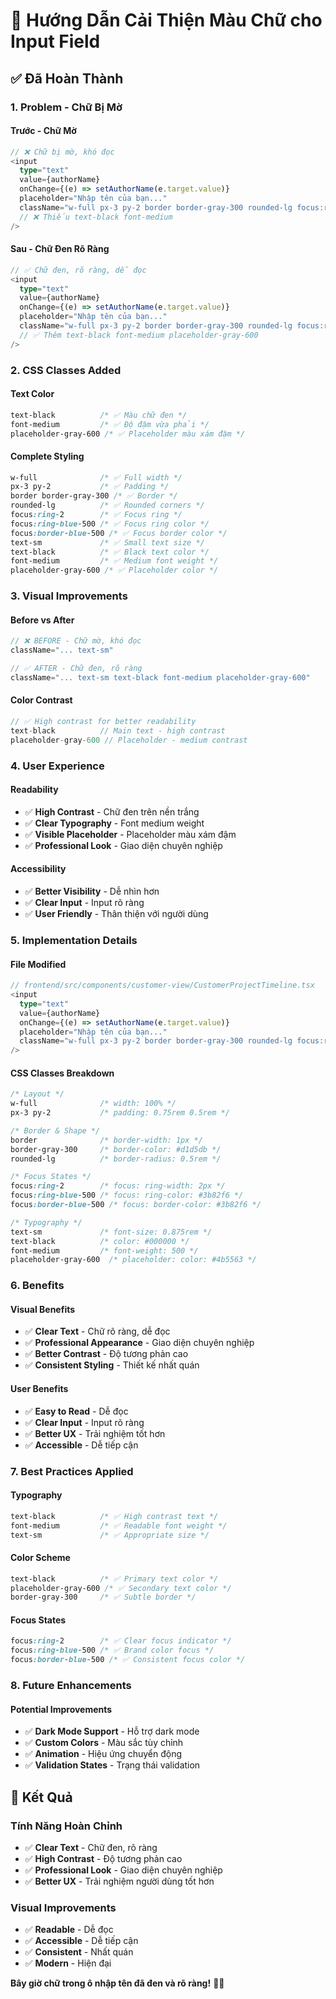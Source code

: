# 🎨 Hướng Dẫn Cải Thiện Màu Chữ cho Input Field

## ✅ **Đã Hoàn Thành**

### **1. Problem - Chữ Bị Mờ**

#### **Trước - Chữ Mờ**
```typescript
// ❌ Chữ bị mờ, khó đọc
<input
  type="text"
  value={authorName}
  onChange={(e) => setAuthorName(e.target.value)}
  placeholder="Nhập tên của bạn..."
  className="w-full px-3 py-2 border border-gray-300 rounded-lg focus:ring-2 focus:ring-blue-500 focus:border-blue-500 text-sm"
  // ❌ Thiếu text-black font-medium
/>
```

#### **Sau - Chữ Đen Rõ Ràng**
```typescript
// ✅ Chữ đen, rõ ràng, dễ đọc
<input
  type="text"
  value={authorName}
  onChange={(e) => setAuthorName(e.target.value)}
  placeholder="Nhập tên của bạn..."
  className="w-full px-3 py-2 border border-gray-300 rounded-lg focus:ring-2 focus:ring-blue-500 focus:border-blue-500 text-sm text-black font-medium placeholder-gray-600"
  // ✅ Thêm text-black font-medium placeholder-gray-600
/>
```

### **2. CSS Classes Added**

#### **Text Color**
```css
text-black          /* ✅ Màu chữ đen */
font-medium         /* ✅ Độ đậm vừa phải */
placeholder-gray-600 /* ✅ Placeholder màu xám đậm */
```

#### **Complete Styling**
```css
w-full              /* ✅ Full width */
px-3 py-2           /* ✅ Padding */
border border-gray-300 /* ✅ Border */
rounded-lg          /* ✅ Rounded corners */
focus:ring-2        /* ✅ Focus ring */
focus:ring-blue-500 /* ✅ Focus ring color */
focus:border-blue-500 /* ✅ Focus border color */
text-sm             /* ✅ Small text size */
text-black          /* ✅ Black text color */
font-medium         /* ✅ Medium font weight */
placeholder-gray-600 /* ✅ Placeholder color */
```

### **3. Visual Improvements**

#### **Before vs After**
```typescript
// ❌ BEFORE - Chữ mờ, khó đọc
className="... text-sm"

// ✅ AFTER - Chữ đen, rõ ràng
className="... text-sm text-black font-medium placeholder-gray-600"
```

#### **Color Contrast**
```typescript
// ✅ High contrast for better readability
text-black          // Main text - high contrast
placeholder-gray-600 // Placeholder - medium contrast
```

### **4. User Experience**

#### **Readability**
- ✅ **High Contrast** - Chữ đen trên nền trắng
- ✅ **Clear Typography** - Font medium weight
- ✅ **Visible Placeholder** - Placeholder màu xám đậm
- ✅ **Professional Look** - Giao diện chuyên nghiệp

#### **Accessibility**
- ✅ **Better Visibility** - Dễ nhìn hơn
- ✅ **Clear Input** - Input rõ ràng
- ✅ **User Friendly** - Thân thiện với người dùng

### **5. Implementation Details**

#### **File Modified**
```typescript
// frontend/src/components/customer-view/CustomerProjectTimeline.tsx
<input
  type="text"
  value={authorName}
  onChange={(e) => setAuthorName(e.target.value)}
  placeholder="Nhập tên của bạn..."
  className="w-full px-3 py-2 border border-gray-300 rounded-lg focus:ring-2 focus:ring-blue-500 focus:border-blue-500 text-sm text-black font-medium placeholder-gray-600"
/>
```

#### **CSS Classes Breakdown**
```css
/* Layout */
w-full              /* width: 100% */
px-3 py-2           /* padding: 0.75rem 0.5rem */

/* Border & Shape */
border              /* border-width: 1px */
border-gray-300     /* border-color: #d1d5db */
rounded-lg          /* border-radius: 0.5rem */

/* Focus States */
focus:ring-2        /* focus: ring-width: 2px */
focus:ring-blue-500 /* focus: ring-color: #3b82f6 */
focus:border-blue-500 /* focus: border-color: #3b82f6 */

/* Typography */
text-sm             /* font-size: 0.875rem */
text-black          /* color: #000000 */
font-medium         /* font-weight: 500 */
placeholder-gray-600  /* placeholder: color: #4b5563 */
```

### **6. Benefits**

#### **Visual Benefits**
- ✅ **Clear Text** - Chữ rõ ràng, dễ đọc
- ✅ **Professional Appearance** - Giao diện chuyên nghiệp
- ✅ **Better Contrast** - Độ tương phản cao
- ✅ **Consistent Styling** - Thiết kế nhất quán

#### **User Benefits**
- ✅ **Easy to Read** - Dễ đọc
- ✅ **Clear Input** - Input rõ ràng
- ✅ **Better UX** - Trải nghiệm tốt hơn
- ✅ **Accessible** - Dễ tiếp cận

### **7. Best Practices Applied**

#### **Typography**
```css
text-black          /* ✅ High contrast text */
font-medium         /* ✅ Readable font weight */
text-sm             /* ✅ Appropriate size */
```

#### **Color Scheme**
```css
text-black          /* ✅ Primary text color */
placeholder-gray-600 /* ✅ Secondary text color */
border-gray-300     /* ✅ Subtle border */
```

#### **Focus States**
```css
focus:ring-2        /* ✅ Clear focus indicator */
focus:ring-blue-500 /* ✅ Brand color focus */
focus:border-blue-500 /* ✅ Consistent focus color */
```

### **8. Future Enhancements**

#### **Potential Improvements**
- ✅ **Dark Mode Support** - Hỗ trợ dark mode
- ✅ **Custom Colors** - Màu sắc tùy chỉnh
- ✅ **Animation** - Hiệu ứng chuyển động
- ✅ **Validation States** - Trạng thái validation

## 🎉 **Kết Quả**

### **Tính Năng Hoàn Chỉnh**
- ✅ **Clear Text** - Chữ đen, rõ ràng
- ✅ **High Contrast** - Độ tương phản cao
- ✅ **Professional Look** - Giao diện chuyên nghiệp
- ✅ **Better UX** - Trải nghiệm người dùng tốt hơn

### **Visual Improvements**
- ✅ **Readable** - Dễ đọc
- ✅ **Accessible** - Dễ tiếp cận
- ✅ **Consistent** - Nhất quán
- ✅ **Modern** - Hiện đại

**Bây giờ chữ trong ô nhập tên đã đen và rõ ràng!** 🎨✨


